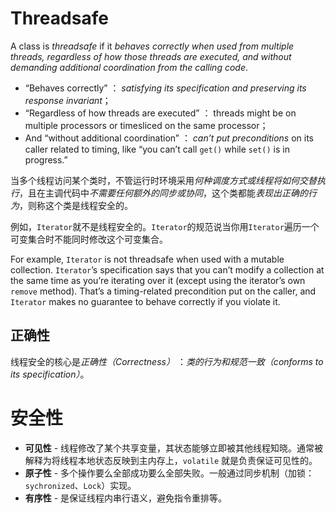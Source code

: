# Threadsafe

A class  is _threadsafe_ if it *behaves correctly when used from multiple threads, regardless of how those threads are executed, and without demanding additional coordination from the calling code*.

-  “Behaves correctly” ： *satisfying its specification and preserving its response invariant*；
-   “Regardless of how threads are executed” ： threads might be on multiple processors or timesliced on the same processor；
-   And “without additional coordination” ： *can’t put preconditions* on its caller related to timing, like “you can’t call `get()` while `set()` is in progress.”

当多个线程访问某个类时，不管运行时环境采用*何种调度方式或线程将如何交替执行*，且在主调代码中*不需要任何额外的同步或协同*，这个类都能*表现出正确的行为*，则称这个类是线程安全的。

例如，`Iterator`就不是线程安全的。`Iterator`的规范说当你用`Iterator`遍历一个可变集合时不能同时修改这个可变集合。

For example,  `Iterator` is not threadsafe when used with a mutable collection. 
`Iterator`’s specification says that you can’t modify a collection at the same time as you’re iterating over it (except using the iterator’s own `remove` method).
That’s a timing-related precondition put on the caller, and `Iterator` makes no guarantee to behave correctly if you violate it.

## 正确性
线程安全的核心是*正确性（Correctness）* ：*类的行为和规范一致（conforms to its specification）*。


# 安全性

-   **可见性** - 线程修改了某个共享变量，其状态能够立即被其他线程知晓。通常被解释为将线程本地状态反映到主内存上，`volatile` 就是负责保证可见性的。
-   **原子性** - 多个操作要么全部成功要么全部失败。一般通过同步机制（加锁：`sychronized`、`Lock`）实现。
-   **有序性** - 是保证线程内串行语义，避免指令重排等。

